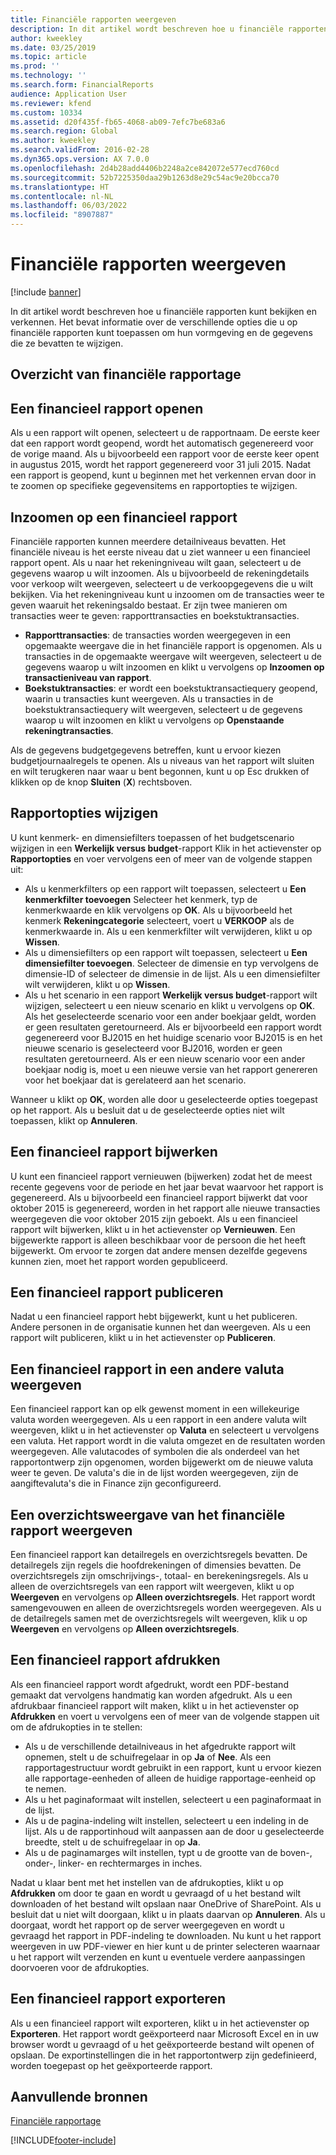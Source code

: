 ```yaml
---
title: Financiële rapporten weergeven
description: In dit artikel wordt beschreven hoe u financiële rapporten in Microsoft Dynamics 365 Finance kunt bekijken en verkennen. Het bevat informatie over de verschillende opties die u op financiële rapporten kunt toepassen om hun vormgeving en de gegevens die ze bevatten te wijzigen.
author: kweekley
ms.date: 03/25/2019
ms.topic: article
ms.prod: ''
ms.technology: ''
ms.search.form: FinancialReports
audience: Application User
ms.reviewer: kfend
ms.custom: 10334
ms.assetid: d20f435f-fb65-4068-ab09-7efc7be683a6
ms.search.region: Global
ms.author: kweekley
ms.search.validFrom: 2016-02-28
ms.dyn365.ops.version: AX 7.0.0
ms.openlocfilehash: 2d4b28add4406b2248a2ce842072e577ecd760cd
ms.sourcegitcommit: 52b7225350daa29b1263d8e29c54ac9e20bcca70
ms.translationtype: HT
ms.contentlocale: nl-NL
ms.lasthandoff: 06/03/2022
ms.locfileid: "8907887"
---
```

# <a name="view-financial-reports"></a>Financiële rapporten weergeven

[!include [banner](../includes/banner.md)]

In dit artikel wordt beschreven hoe u financiële rapporten kunt bekijken en verkennen. Het bevat informatie over de verschillende opties die u op financiële rapporten kunt toepassen om hun vormgeving en de gegevens die ze bevatten te wijzigen.

## <a name="financial-reporting-overview"></a>Overzicht van financiële rapportage

## <a name="open-a-financial-report"></a>Een financieel rapport openen
Als u een rapport wilt openen, selecteert u de rapportnaam. De eerste keer dat een rapport wordt geopend, wordt het automatisch gegenereerd voor de vorige maand. Als u bijvoorbeeld een rapport voor de eerste keer opent in augustus 2015, wordt het rapport gegenereerd voor 31 juli 2015. Nadat een rapport is geopend, kunt u beginnen met het verkennen ervan door in te zoomen op specifieke gegevensitems en rapportopties te wijzigen.

## <a name="drill-down-on-a-financial-report"></a>Inzoomen op een financieel rapport
Financiële rapporten kunnen meerdere detailniveaus bevatten. Het financiële niveau is het eerste niveau dat u ziet wanneer u een financieel rapport opent. Als u naar het rekeningniveau wilt gaan, selecteert u de gegevens waarop u wilt inzoomen. Als u bijvoorbeeld de rekeningdetails voor verkoop wilt weergeven, selecteert u de verkoopgegevens die u wilt bekijken. Via het rekeningniveau kunt u inzoomen om de transacties weer te geven waaruit het rekeningsaldo bestaat. Er zijn twee manieren om transacties weer te geven: rapporttransacties en boekstuktransacties.

-   **Rapporttransacties**: de transacties worden weergegeven in een opgemaakte weergave die in het financiële rapport is opgenomen. Als u transacties in de opgemaakte weergave wilt weergeven, selecteert u de gegevens waarop u wilt inzoomen en klikt u vervolgens op **Inzoomen op transactieniveau van rapport**.
-   **Boekstuktransacties**: er wordt een boekstuktransactiequery geopend, waarin u transacties kunt weergeven. Als u transacties in de boekstuktransactiequery wilt weergeven, selecteert u de gegevens waarop u wilt inzoomen en klikt u vervolgens op **Openstaande rekeningtransacties**.

Als de gegevens budgetgegevens betreffen, kunt u ervoor kiezen budgetjournaalregels te openen. Als u niveaus van het rapport wilt sluiten en wilt terugkeren naar waar u bent begonnen, kunt u op Esc drukken of klikken op de knop **Sluiten** (**X**) rechtsboven.

## <a name="change-report-options"></a>Rapportopties wijzigen
U kunt kenmerk- en dimensiefilters toepassen of het budgetscenario wijzigen in een **Werkelijk versus budget**-rapport Klik in het actievenster op **Rapportopties** en voer vervolgens een of meer van de volgende stappen uit:

-   Als u kenmerkfilters op een rapport wilt toepassen, selecteert u **Een kenmerkfilter toevoegen** Selecteer het kenmerk, typ de kenmerkwaarde en klik vervolgens op **OK**. Als u bijvoorbeeld het kenmerk **Rekeningcategorie** selecteert, voert u **VERKOOP** als de kenmerkwaarde in. Als u een kenmerkfilter wilt verwijderen, klikt u op **Wissen**.
-   Als u dimensiefilters op een rapport wilt toepassen, selecteert u **Een dimensiefilter toevoegen**. Selecteer de dimensie en typ vervolgens de dimensie-ID of selecteer de dimensie in de lijst. Als u een dimensiefilter wilt verwijderen, klikt u op **Wissen**.
-   Als u het scenario in een rapport **Werkelijk versus budget**-rapport wilt wijzigen, selecteert u een nieuw scenario en klikt u vervolgens op **OK**. Als het geselecteerde scenario voor een ander boekjaar geldt, worden er geen resultaten geretourneerd. Als er bijvoorbeeld een rapport wordt gegenereerd voor BJ2015 en het huidige scenario voor BJ2015 is en het nieuwe scenario is geselecteerd voor BJ2016, worden er geen resultaten geretourneerd. Als er een nieuw scenario voor een ander boekjaar nodig is, moet u een nieuwe versie van het rapport genereren voor het boekjaar dat is gerelateerd aan het scenario.

Wanneer u klikt op **OK**, worden alle door u geselecteerde opties toegepast op het rapport. Als u besluit dat u de geselecteerde opties niet wilt toepassen, klikt op **Annuleren**.

## <a name="update-a-financial-report"></a>Een financieel rapport bijwerken
U kunt een financieel rapport vernieuwen (bijwerken) zodat het de meest recente gegevens voor de periode en het jaar bevat waarvoor het rapport is gegenereerd. Als u bijvoorbeeld een financieel rapport bijwerkt dat voor oktober 2015 is gegenereerd, worden in het rapport alle nieuwe transacties weergegeven die voor oktober 2015 zijn geboekt. Als u een financieel rapport wilt bijwerken, klikt u in het actievenster op **Vernieuwen**. Een bijgewerkte rapport is alleen beschikbaar voor de persoon die het heeft bijgewerkt. Om ervoor te zorgen dat andere mensen dezelfde gegevens kunnen zien, moet het rapport worden gepubliceerd.

## <a name="publish-a-financial-report"></a>Een financieel rapport publiceren
Nadat u een financieel rapport hebt bijgewerkt, kunt u het publiceren. Andere personen in de organisatie kunnen het dan weergeven. Als u een rapport wilt publiceren, klikt u in het actievenster op **Publiceren**.

## <a name="display-a-financial-report-in-a-different-currency"></a>Een financieel rapport in een andere valuta weergeven
Een financieel rapport kan op elk gewenst moment in een willekeurige valuta worden weergegeven. Als u een rapport in een andere valuta wilt weergeven, klikt u in het actievenster op **Valuta** en selecteert u vervolgens een valuta. Het rapport wordt in die valuta omgezet en de resultaten worden weergegeven. Alle valutacodes of symbolen die als onderdeel van het rapportontwerp zijn opgenomen, worden bijgewerkt om de nieuwe valuta weer te geven. De valuta's die in de lijst worden weergegeven, zijn de aangiftevaluta's die in Finance zijn geconfigureerd.

## <a name="display-a-summarized-view-of-the-financial-report"></a>Een overzichtsweergave van het financiële rapport weergeven
Een financieel rapport kan detailregels en overzichtsregels bevatten. De detailregels zijn regels die hoofdrekeningen of dimensies bevatten. De overzichtsregels zijn omschrijvings-, totaal- en berekeningsregels. Als u alleen de overzichtsregels van een rapport wilt weergeven, klikt u op **Weergeven** en vervolgens op **Alleen overzichtsregels**. Het rapport wordt samengevouwen en alleen de overzichtsregels worden weergegeven. Als u de detailregels samen met de overzichtsregels wilt weergeven, klik u op **Weergeven** en vervolgens op **Alleen overzichtsregels**.

## <a name="print-a-financial-report"></a>Een financieel rapport afdrukken
Als een financieel rapport wordt afgedrukt, wordt een PDF-bestand gemaakt dat vervolgens handmatig kan worden afgedrukt. Als u een afdrukbaar financieel rapport wilt maken, klikt u in het actievenster op **Afdrukken** en voert u vervolgens een of meer van de volgende stappen uit om de afdrukopties in te stellen:

-   Als u de verschillende detailniveaus in het afgedrukte rapport wilt opnemen, stelt u de schuifregelaar in op **Ja** of **Nee**. Als een rapportagestructuur wordt gebruikt in een rapport, kunt u ervoor kiezen alle rapportage-eenheden of alleen de huidige rapportage-eenheid op te nemen.
-   Als u het paginaformaat wilt instellen, selecteert u een paginaformaat in de lijst.
-   Als u de pagina-indeling wilt instellen, selecteert u een indeling in de lijst. Als u de rapportinhoud wilt aanpassen aan de door u geselecteerde breedte, stelt u de schuifregelaar in op **Ja**.
-   Als u de paginamarges wilt instellen, typt u de grootte van de boven-, onder-, linker- en rechtermarges in inches.

Nadat u klaar bent met het instellen van de afdrukopties, klikt u op **Afdrukken** om door te gaan en wordt u gevraagd of u het bestand wilt downloaden of het bestand wilt opslaan naar OneDrive of SharePoint. Als u besluit dat u niet wilt doorgaan, klikt u in plaats daarvan op **Annuleren**. Als u doorgaat, wordt het rapport op de server weergegeven en wordt u gevraagd het rapport in PDF-indeling te downloaden. Nu kunt u het rapport weergeven in uw PDF-viewer en hier kunt u de printer selecteren waarnaar u het rapport wilt verzenden en kunt u eventuele verdere aanpassingen doorvoeren voor de afdrukopties.

## <a name="export-a-financial-report"></a>Een financieel rapport exporteren
Als u een financieel rapport wilt exporteren, klikt u in het actievenster op **Exporteren**. Het rapport wordt geëxporteerd naar Microsoft Excel en in uw browser wordt u gevraagd of u het geëxporteerde bestand wilt openen of opslaan. De exportinstellingen die in het rapportontwerp zijn gedefinieerd, worden toegepast op het geëxporteerde rapport.    

## <a name="additional-resources"></a>Aanvullende bronnen

[Financiële rapportage](../../fin-ops-core/dev-itpro/analytics/financial-reporting-intro.md)






[!INCLUDE[footer-include](../../includes/footer-banner.md)]
